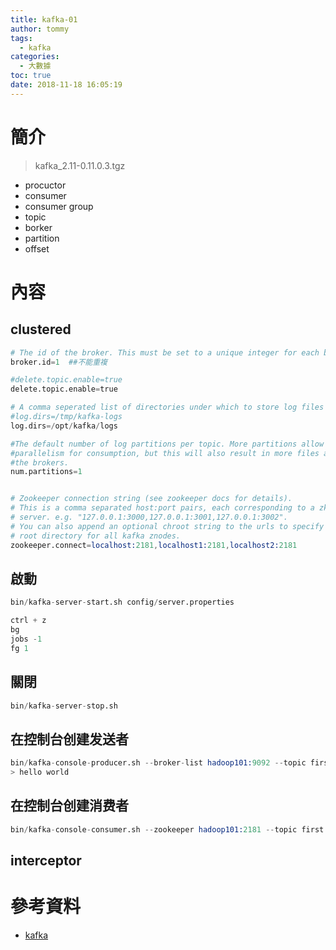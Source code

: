 ```yaml
---
title: kafka-01
author: tommy
tags:
  - kafka
categories:
  - 大數據
toc: true
date: 2018-11-18 16:05:19
---
```

# 簡介

> kafka_2.11-0.11.0.3.tgz

- procuctor
- consumer
- consumer group 
- topic
- borker
- partition
- offset



<!--more-->
# 內容

## clustered

```s
# The id of the broker. This must be set to a unique integer for each broker.
broker.id=1  ##不能重複

#delete.topic.enable=true
delete.topic.enable=true

# A comma seperated list of directories under which to store log files
#log.dirs=/tmp/kafka-logs
log.dirs=/opt/kafka/logs

#The default number of log partitions per topic. More partitions allow greater
#parallelism for consumption, but this will also result in more files across
#the brokers.
num.partitions=1


# Zookeeper connection string (see zookeeper docs for details).
# This is a comma separated host:port pairs, each corresponding to a zk
# server. e.g. "127.0.0.1:3000,127.0.0.1:3001,127.0.0.1:3002".
# You can also append an optional chroot string to the urls to specify the
# root directory for all kafka znodes.
zookeeper.connect=localhost:2181,localhost1:2181,localhost2:2181

```




## 啟動
```s
bin/kafka-server-start.sh config/server.properties

ctrl + z
bg
jobs -1
fg 1
```

## 關閉
```s
bin/kafka-server-stop.sh
```



## 在控制台创建发送者
```s
bin/kafka-console-producer.sh --broker-list hadoop101:9092 --topic first
> hello world

```

## 在控制台创建消费者
```s
bin/kafka-console-consumer.sh --zookeeper hadoop101:2181 --topic first
```


## interceptor



# 參考資料
- [kafka](http://kafka.apache.org/)

